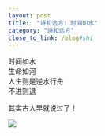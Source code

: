 ```yaml
---
layout: post
title:  "诗和远方: 时间如水"
category: "诗和远方"
close_to_link: /blog#shi
---
```


时间如水  
生命如河  
人生则是逆水行舟  
不进则退  

其实古人早就说过了！

![](https://s3-us-west-1.amazonaws.com/blog.zurassic.com/20170610-time.jpeg)
